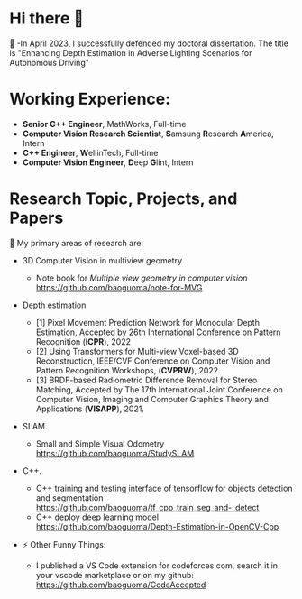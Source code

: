 # Hi there 👋

🔭 -In April 2023, I successfully defended my doctoral dissertation. The title is "Enhancing Depth Estimation in Adverse Lighting Scenarios for Autonomous Driving"

# Working Experience:
- **Senior C++ Engineer**, MathWorks, Full-time
- **Computer Vision Research Scientist**, **S**amsung **R**esearch **A**merica, Intern
- **C++ Engineer**, **W**ellinTech, Full-time
- **Computer Vision Engineer**, **D**eep **G**lint, Intern

# Research Topic, Projects, and Papers

🌱 My primary areas of research are:

- 3D Computer Vision in multiview geometry 
  - Note book for *Multiple view geometry in computer vision* <https://github.com/baoguoma/note-for-MVG>
  
- Depth estimation
  - [1] Pixel Movement Prediction Network for Monocular Depth Estimation, Accepted by 26th International Conference on Pattern Recognition (**ICPR**), 2022
  - [2] Using Transformers for Multi-view Voxel-based 3D Reconstruction, IEEE/CVF Conference on Computer Vision and Pattern Recognition Workshops, (**CVPRW**), 2022.
  - [3] BRDF-based Radiometric Difference Removal for Stereo Matching, Accepted by The 17th International Joint Conference on Computer Vision, Imaging and Computer Graphics Theory and Applications (**VISAPP**), 2021.
  
- SLAM.
  - Small and Simple Visual Odometry <https://github.com/baoguoma/StudySLAM>

- C++.
  - C++ training and testing interface of tensorflow for objects detection and segmentation <https://github.com/baoguoma/tf_cpp_train_seg_and-_detect>
  - C++ deploy deep learning model <https://github.com/baoguoma/Depth-Estimation-in-OpenCV-Cpp>

- ⚡ Other Funny Things:
  - I published a VS Code extension for codeforces.com, search it in your vscode marketplace or on my github: <https://github.com/baoguoma/CodeAccepted> 

<!--
**baoguoma/baoguoma** is a ✨ _special_ ✨ repository because its `README.md` (this file) appears on your GitHub profile.

Here are some ideas to get you started:

- 🔭 I’m currently working on ...
- 🌱 I’m currently learning ...
- 👯 I’m looking to collaborate on ...
- 🤔 I’m looking for help with ...
- 💬 Ask me about ...
- 📫 How to reach me: ...
- 😄 Pronouns: ...
- ⚡ Fun fact: ...
-->
